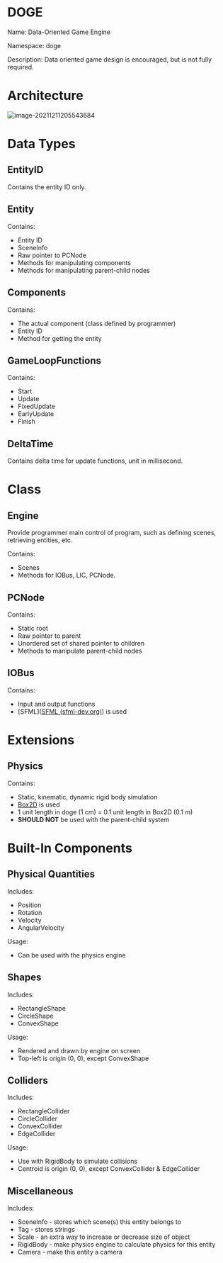# DOGE

Name: Data-Oriented Game Engine

Namespace: doge

Description: Data oriented game design is encouraged, but is not fully required.

# Architecture

![image-20211211205543684](C:\Users\Lio\AppData\Roaming\Typora\typora-user-images\image-20211211205543684.png)

# Data Types

## EntityID

Contains the entity ID only.

## Entity

Contains:

- Entity ID
- SceneInfo
- Raw pointer to PCNode
- Methods for manipulating components
- Methods for manipulating parent-child nodes

## Components

Contains:

- The actual component (class defined by programmer)
- Entity ID
- Method for getting the entity

## GameLoopFunctions

Contains:

- Start
- Update
- FixedUpdate
- EarlyUpdate
- Finish

## DeltaTime

Contains delta time for update functions, unit in millisecond.

# Class

## Engine

Provide programmer main control of program, such as defining scenes, retrieving entities, etc.

Contains:

- Scenes
- Methods for IOBus, LIC, PCNode.

## PCNode

Contains:

- Static root
- Raw pointer to parent
- Unordered set of shared pointer to children
- Methods to manipulate parent-child nodes

## IOBus

Contains:

- Input and output functions
- [SFML]([SFML (sfml-dev.org)](https://www.sfml-dev.org/)) is used

# Extensions

## Physics

Contains:

- Static, kinematic, dynamic rigid body simulation
- [Box2D](https://box2d.org/) is used
- 1 unit length in doge (1 cm) = 0.1 unit length in Box2D (0.1 m)
- **SHOULD NOT** be used with the parent-child system

# Built-In Components

## Physical Quantities

Includes:

- Position
- Rotation
- Velocity
- AngularVelocity

Usage:

- Can be used with the physics engine

## Shapes

Includes:

- RectangleShape
- CircleShape
- ConvexShape

Usage:

- Rendered and drawn by engine on screen
- Top-left is origin (0, 0), except ConvexShape

## Colliders

Includes:

- RectangleCollider
- CircleCollider
- ConvexCollider
- EdgeCollider

Usage:

- Use with RigidBody to simulate collisions
- Centroid is origin (0, 0), except ConvexCollider & EdgeCollider

## Miscellaneous

Includes:

- SceneInfo - stores which scene(s) this entity belongs to
- Tag - stores strings
- Scale - an extra way to increase or decrease size of object
- RigidBody - make physics engine to calculate physics for this entity
- Camera - make this entity a camera